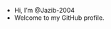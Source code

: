 - Hi, I’m @Jazib-2004
- Welcome to my GitHub profile.
<!---
Jazib-2004/Jazib-2004 is a ✨ special ✨ repository because its `README.md` (this file) appears on your GitHub profile.
You can click the Preview link to take a look at your changes.
--->
